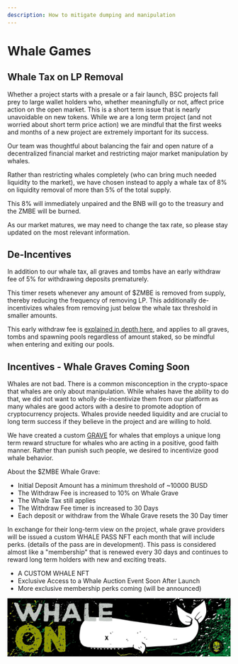 ```yaml
---
description: How to mitigate dumping and manipulation
---
```


# Whale Games

## Whale Tax on LP Removal

Whether a project starts with a presale or a fair launch, BSC projects fall prey to large wallet holders who, whether meaningfully or not, affect price action on the open market. This is a short term issue that is nearly unavoidable on new tokens. While we are a long term project \(and not worried about short term price action\) we are mindful that the first weeks and months of a new project are extremely important for its success.

Our team was thoughtful about balancing the fair and open nature of a decentralized financial market and restricting major market manipulation by whales. 

Rather than restricting whales completely \(who can bring much needed liquidity to the market\), we have chosen instead to apply a whale tax of 8% on liquidity removal of more than 5% of the total supply. 

This 8% will immediately unpaired and the BNB will go to the treasury and the ZMBE will be burned.

As our market matures, we may need to change the tax rate, so please stay updated on the most relevant information. 

## De-Incentives

In addition to our whale tax, all graves and tombs have an early withdraw fee of 5% for withdrawing deposits prematurely.

 This timer resets whenever any amount of $ZMBE is removed from supply, thereby reducing the frequency of removing LP. This additionally de-incentivizes whales from removing just below the whale tax threshold in smaller amounts. 

This early withdraw fee is [explained in depth here](early-withdraw-fees.md), and applies to all graves, tombs and spawning pools regardless of amount staked, so be mindful when entering and exiting our pools.

## Incentives - Whale Graves Coming Soon

Whales are not bad. There is a common misconception in the crypto-space that whales are only about manipulation. While whales have the ability to do that, we did not want to wholly de-incentivize them from our platform as many whales are good actors with a desire to promote adoption of cryptocurrency  projects. Whales provide needed liquidity and are crucial to long term success if they believe in the project and are willing to hold. 

We have created a custom [GRAVE](../basic-information/main-features/graves/) for whales that employs a unique long term reward structure for whales who are acting in a positive, good faith manner. Rather than punish such people, we desired to incentivize good whale behavior.

 About the $ZMBE Whale Grave:

* Initial Deposit Amount has a minimum threshold of ~10000 BUSD
* The Withdraw Fee is increased to 10% on Whale Grave 
* The Whale Tax still applies
* The Withdraw Fee timer is increased to 30 Days
* Each deposit or withdraw from the Whale Grave resets the 30 Day timer

In exchange for their long-term view on the project, whale grave providers will be issued a custom WHALE PASS NFT each month that will include perks. \(details of the pass are in development\). This pass is considered almost like a "membership" that is renewed every 30 days and continues to reward long term holders with new and exciting treats. 

* A CUSTOM WHALE NFT
* Exclusive Access to a Whale Auction Event Soon After Launch
* More exclusive membership perks coming \(will be announced\) 

![](../.gitbook/assets/8.jpg)



